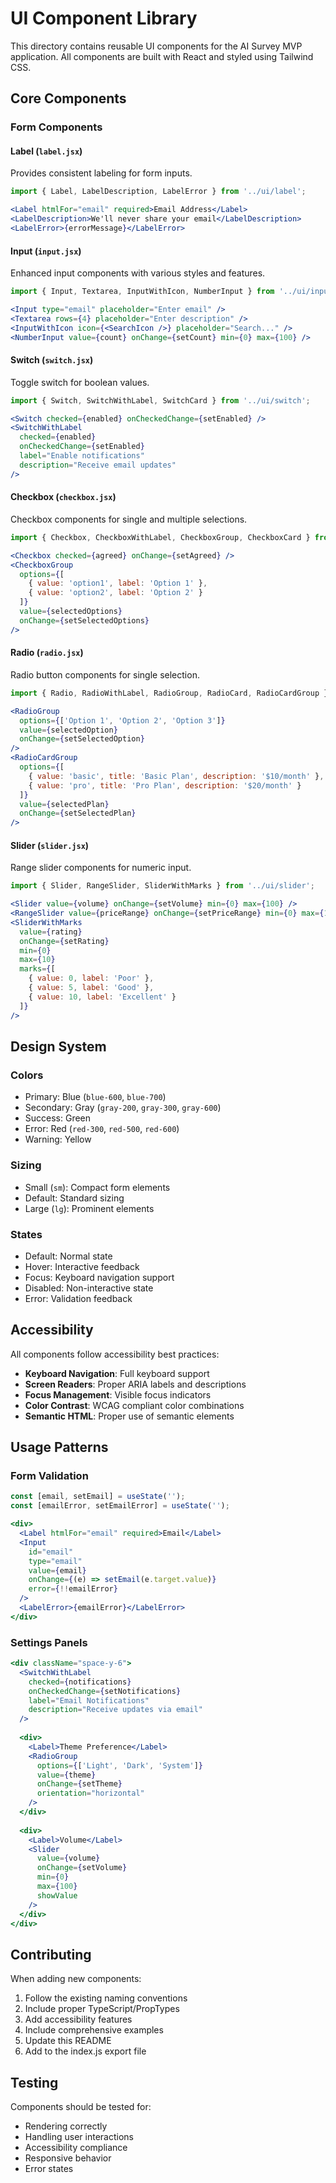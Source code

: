 # UI Component Library

This directory contains reusable UI components for the AI Survey MVP application. All components are built with React and styled using Tailwind CSS.

## Core Components

### Form Components

#### Label (`label.jsx`)
Provides consistent labeling for form inputs.
```jsx
import { Label, LabelDescription, LabelError } from '../ui/label';

<Label htmlFor="email" required>Email Address</Label>
<LabelDescription>We'll never share your email</LabelDescription>
<LabelError>{errorMessage}</LabelError>
```

#### Input (`input.jsx`)
Enhanced input components with various styles and features.
```jsx
import { Input, Textarea, InputWithIcon, NumberInput } from '../ui/input';

<Input type="email" placeholder="Enter email" />
<Textarea rows={4} placeholder="Enter description" />
<InputWithIcon icon={<SearchIcon />} placeholder="Search..." />
<NumberInput value={count} onChange={setCount} min={0} max={100} />
```

#### Switch (`switch.jsx`)
Toggle switch for boolean values.
```jsx
import { Switch, SwitchWithLabel, SwitchCard } from '../ui/switch';

<Switch checked={enabled} onCheckedChange={setEnabled} />
<SwitchWithLabel 
  checked={enabled} 
  onCheckedChange={setEnabled}
  label="Enable notifications"
  description="Receive email updates"
/>
```

#### Checkbox (`checkbox.jsx`)
Checkbox components for single and multiple selections.
```jsx
import { Checkbox, CheckboxWithLabel, CheckboxGroup, CheckboxCard } from '../ui/checkbox';

<Checkbox checked={agreed} onChange={setAgreed} />
<CheckboxGroup
  options={[
    { value: 'option1', label: 'Option 1' },
    { value: 'option2', label: 'Option 2' }
  ]}
  value={selectedOptions}
  onChange={setSelectedOptions}
/>
```

#### Radio (`radio.jsx`)
Radio button components for single selection.
```jsx
import { Radio, RadioWithLabel, RadioGroup, RadioCard, RadioCardGroup } from '../ui/radio';

<RadioGroup
  options={['Option 1', 'Option 2', 'Option 3']}
  value={selectedOption}
  onChange={setSelectedOption}
/>
<RadioCardGroup
  options={[
    { value: 'basic', title: 'Basic Plan', description: '$10/month' },
    { value: 'pro', title: 'Pro Plan', description: '$20/month' }
  ]}
  value={selectedPlan}
  onChange={setSelectedPlan}
/>
```

#### Slider (`slider.jsx`)
Range slider components for numeric input.
```jsx
import { Slider, RangeSlider, SliderWithMarks } from '../ui/slider';

<Slider value={volume} onChange={setVolume} min={0} max={100} />
<RangeSlider value={priceRange} onChange={setPriceRange} min={0} max={1000} />
<SliderWithMarks
  value={rating}
  onChange={setRating}
  min={0}
  max={10}
  marks={[
    { value: 0, label: 'Poor' },
    { value: 5, label: 'Good' },
    { value: 10, label: 'Excellent' }
  ]}
/>
```

## Design System

### Colors
- Primary: Blue (`blue-600`, `blue-700`)
- Secondary: Gray (`gray-200`, `gray-300`, `gray-600`)
- Success: Green
- Error: Red (`red-300`, `red-500`, `red-600`)
- Warning: Yellow

### Sizing
- Small (`sm`): Compact form elements
- Default: Standard sizing
- Large (`lg`): Prominent elements

### States
- Default: Normal state
- Hover: Interactive feedback
- Focus: Keyboard navigation support
- Disabled: Non-interactive state
- Error: Validation feedback

## Accessibility

All components follow accessibility best practices:

- **Keyboard Navigation**: Full keyboard support
- **Screen Readers**: Proper ARIA labels and descriptions
- **Focus Management**: Visible focus indicators
- **Color Contrast**: WCAG compliant color combinations
- **Semantic HTML**: Proper use of semantic elements

## Usage Patterns

### Form Validation
```jsx
const [email, setEmail] = useState('');
const [emailError, setEmailError] = useState('');

<div>
  <Label htmlFor="email" required>Email</Label>
  <Input
    id="email"
    type="email"
    value={email}
    onChange={(e) => setEmail(e.target.value)}
    error={!!emailError}
  />
  <LabelError>{emailError}</LabelError>
</div>
```

### Settings Panels
```jsx
<div className="space-y-6">
  <SwitchWithLabel
    checked={notifications}
    onCheckedChange={setNotifications}
    label="Email Notifications"
    description="Receive updates via email"
  />
  
  <div>
    <Label>Theme Preference</Label>
    <RadioGroup
      options={['Light', 'Dark', 'System']}
      value={theme}
      onChange={setTheme}
      orientation="horizontal"
    />
  </div>
  
  <div>
    <Label>Volume</Label>
    <Slider
      value={volume}
      onChange={setVolume}
      min={0}
      max={100}
      showValue
    />
  </div>
</div>
```

## Contributing

When adding new components:

1. Follow the existing naming conventions
2. Include proper TypeScript/PropTypes
3. Add accessibility features
4. Include comprehensive examples
5. Update this README
6. Add to the index.js export file

## Testing

Components should be tested for:
- Rendering correctly
- Handling user interactions
- Accessibility compliance
- Responsive behavior
- Error states
